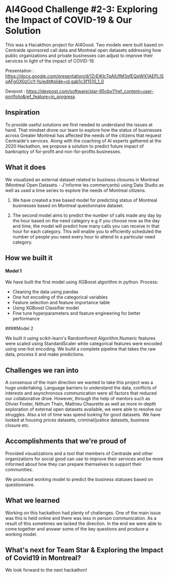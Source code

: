 #  AI4Good Challenge #2-3: Exploring the Impact of COVID-19 & Our Solution
This was a Hacakthon project for AI4Good. Two models were built based on Centraide sponsored call data and Montreal open datasets addressing how public organizations and private businesses can adjust to improve their services in light of the impact of COVID-19.

Presentation : https://docs.google.com/presentation/d/1ZrEiKIcTpAlUfM3sfEQqWX1AEPLISoAFgGX0zCcY-fs/edit#slide=id.gab1c3f1510_1_0

Devpost : https://devpost.com/software/star-65cbx1?ref_content=user-portfolio&ref_feature=in_progress

## Inspiration
To provide useful solutions we first needed to understand the issues at hand. That mindset drove our team to explore how the status of businesses across Greater Montreal has affected the needs of the citizens that request Centraide's services. Along with the coaching of AI experts gathered at the 2020 Hackathon, we propose a solution to predict future impact of bankruptcy of for-profit and non-for-profits businesses. 

## What it does
We visualized an external dataset related to business closures in Montreal (Montreal Open Datasets - J'informe les commerçants) using Data Studio as well as used a time series to explore the needs of Montreal citizens. 

1. We have created a tree based model for predicting status of Montreal businesses based on Montreal questionnaire dataset.

2. The second model aims to predict the number of calls made any day by the hour based on the need category e.g if you choose now as the day and time, the model will predict how many calls you can receive in that hour for each category. This will enable you to efficiently scheduled the number of people you need every hour to attend to a particular need category.

## How we built it

#### Model 1
We have built the first model using XGBoost algorithm in python.
Process:
 - Cleaning the data using pandas
 - One hot encoding of the categorical variables
 - Feature selection and feature importance table
 - Using XGBoost Classifier model
 - Fine tune hyperparameters and feature engineering for better performance

####Model 2

We built it using scikit-learn's Randomforest Algorithm.Numeric features were scaled using StandardScaler while categorical features were encoded using one-hot encoding. We build a complete pipeline that takes the raw data, process it and make predictions.

## Challenges we ran into
A consensus of the main direction we wanted to take this project was a huge undertaking.
Language barriers to understand the data, conflicts of interests and asynchronous communication were all factors that reduced our collaborative drive.
However, through the help of mentors such as Olivier Foster, Nithum Thain, Mathieu Chaurette as well as more in-depth exploration of external open datasets available, we were able to resolve our struggles.
Also a lot of time was spend looking for good datasets. We have looked at housing prices datasets, criminal/justice datasets, business closure etc.

## Accomplishments that we're proud of

Provided visualizations and a tool that members of Centraide and other organizations for social good can use to improve their services and be more informed about how they can prepare themselves to support their communities.

We produced working model to predict the business statuses based on questionnaire.



## What we learned

Working on this hackathon had plenty of challenges.
One of the main issue was this is held online and there was less in person communication. As a result of this sometimes we lacked the direction. 
In the end we were able to come together and answer some of the key questions and produce a working model.

## What's next for Team Star & Exploring the Impact of Covid19 in Montreal?
We look forward to the next hackathon!
